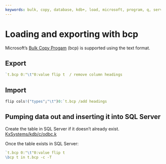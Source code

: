 ```yaml
---
keywords: bulk, copy, database, kdb+, load, microsoft, program, q, server, sql, upload
---
```


# Loading and exporting with bcp


Microsoft’s [Bulk Copy Progam](https://docs.microsoft.com/en-us/sql/tools/bcp-utility) (bcp) is supported using the text format. 


## Export
```q
`t.bcp 0:"\t"0:value flip t  / remove column headings
```


## Import
```q
flip cols!("types";"\t")0:`t.bcp /add headings
```


## Pumping data out and inserting it into SQL Server

Create the table in SQL Server if it doesn’t already exist.  
<i class="fab fa-github"></i> [KxSystems/kdb/c/odbc.k](https://github.com/KxSystems/kdb/blob/master/c/odbc.k)

Once the table exists in SQL Server:
```q
`t.bcp 0:"\t"0:value flip t
\bcp t in t.bcp -c -T
```

